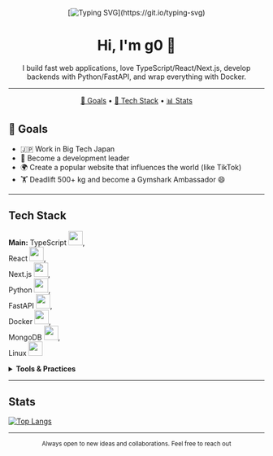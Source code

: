 <div align="center">

[![Typing SVG](https://readme-typing-svg.demolab.com?font=Fira+Code\&weight=700\&size=30\&pause=900\&color=8BE9FD\&center=true\&vCenter=true\&random=true\&width=700\&lines=hi_word\(%22console.log%22\)%3B;price+this+300k%24+on+nano+sec;Hello+World!+%F0%9F%91%8B)](https://git.io/typing-svg)

# Hi, I'm g0 👋

I build fast web applications, love TypeScript/React/Next.js, develop backends with Python/FastAPI, and wrap everything with Docker.

---

</div>

<p align="center">
  <a href="#-goals">🎯 Goals</a> •
  <a href="#-tech-stack">🧰 Tech Stack</a> •
  <a href="#-stats">📊 Stats</a>
</p>

## 🎯 Goals

* 🇯🇵 Work in Big Tech Japan
* 🧭 Become a development leader
* 🌍 Create a popular website that influences the world (like TikTok)
* 🏋️ Deadlift 500+ kg and become a Gymshark Ambassador 😄

---

##  Tech Stack

<p>
  <b>Main:</b>
  TypeScript <img src="https://cdn.jsdelivr.net/gh/devicons/devicon@latest/icons/typescript/typescript-original.svg" width="28"/>,<br>
  React <img src="https://cdn.jsdelivr.net/gh/devicons/devicon@latest/icons/react/react-original.svg" width="28"/>,<br>
  Next.js <img src="https://cdn.jsdelivr.net/gh/devicons/devicon@latest/icons/nextjs/nextjs-original.svg" width="28"/>,<br>
  Python <img src="https://cdn.jsdelivr.net/gh/devicons/devicon@latest/icons/python/python-original.svg" width="28"/>,<br>
  FastAPI <img src="https://cdn.jsdelivr.net/gh/devicons/devicon@latest/icons/fastapi/fastapi-original.svg" width="28"/>,<br>
  Docker <img src="https://cdn.jsdelivr.net/gh/devicons/devicon@latest/icons/docker/docker-original.svg" width="28"/>,<br>
  MongoDB <img src="https://cdn.jsdelivr.net/gh/devicons/devicon@latest/icons/mongodb/mongodb-original.svg" width="28"/>,<br>
  Linux <img src="https://cdn.jsdelivr.net/gh/devicons/devicon@latest/icons/linux/linux-original.svg" width="28"/>
</p>

<details>
  <summary><b>Tools & Practices</b></summary>

* Vite / Turborepo / pnpm
* ESLint, Prettier, Husky + lint‑staged
* REST + OpenAPI, WebSockets, MF
* CI/CD: GitHub Actions, Docker Compose
* Tests: Vitest / Jest, Pytest

</details>

---

##  Stats

[![Top Langs](https://github-readme-stats.vercel.app/api/top-langs/?username=g012345&theme=tokyonight&layout=compact&langs_count=6)](https://github.com/anuraghazra/github-readme-stats)


---

<p align="center">
  <sub>Always open to new ideas and collaborations. Feel free to reach out</sub>
</p>
